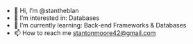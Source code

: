 - 👋 Hi, I’m @stantheblan
- 👀 I’m interested in: Databases
- 🌱 I’m currently learning: Back-end Frameworks & Databases
- 📫 How to reach me stantonmoore42@gmail.com

<!---
stantheblan/stantheblan is a ✨ special ✨ repository because its `README.md` (this file) appears on your GitHub profile.
You can click the Preview link to take a look at your changes.
--->
